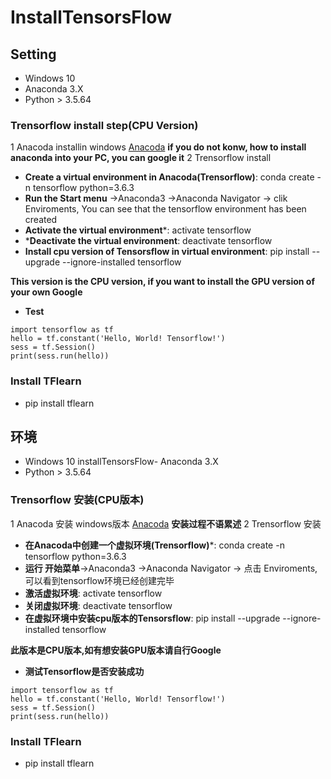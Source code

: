 # InstallTensorsFlow
## Setting
- Windows 10
- Anaconda 3.X
- Python > 3.5.64

### Trensorflow install step(CPU Version)
1 Anacoda installin windows [Anacoda](https://www.anaconda.com/download/) **if you do not konw, how to install anaconda into your PC, you can google it**
2 Trensorflow install
  - **Create a virtual environment in Anacoda(Trensorflow)**: conda create -n tensorflow python=3.6.3
  - **Run the Start menu** ->Anaconda3 ->Anaconda Navigator -> clik Enviroments, You can see that the tensorflow environment has been created
  - **Activate the virtual environment***: activate tensorflow
  - ***Deactivate the virtual environment**: deactivate tensorflow
  - **Install cpu version of Tensorsflow in virtual environment**: pip install --upgrade --ignore-installed tensorflow
  
  **This version is the CPU version, if you want to install the GPU version of your own Google**
  - **Test**
   ``` 
  import tensorflow as tf
  hello = tf.constant('Hello, World! Tensorflow!')
  sess = tf.Session()
  print(sess.run(hello))
   ``` 
 ### Install TFlearn
 - pip install tflearn



## 环境
- Windows 10
installTensorsFlow- Anaconda 3.X
- Python > 3.5.64

### Trensorflow 安装(CPU版本)
1 Anacoda 安装 windows版本 [Anacoda](https://www.anaconda.com/download/) **安装过程不语累述**
2 Trensorflow 安装
  - **在Anacoda中创建一个虚拟环境(Trensorflow)***: conda create -n tensorflow python=3.6.3
  - **运行 开始菜单**->Anaconda3 ->Anaconda Navigator -> 点击 Enviroments, 可以看到tensorflow环境已经创建完毕
  - **激活虚拟环境**: activate tensorflow
  - **关闭虚拟环境**: deactivate tensorflow
  - **在虚拟环境中安装cpu版本的Tensorsflow**: pip install --upgrade --ignore-installed tensorflow
  
  **此版本是CPU版本,如有想安装GPU版本请自行Google**
  - **测试Tensorflow是否安装成功**
   ``` 
  import tensorflow as tf
  hello = tf.constant('Hello, World! Tensorflow!')
  sess = tf.Session()
  print(sess.run(hello))
   ``` 
### Install TFlearn
 - pip install tflearn
